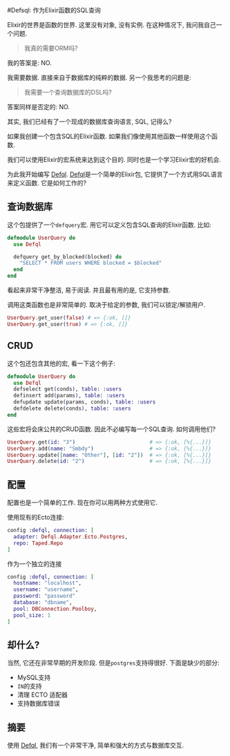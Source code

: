 #Defsql: 作为Elixir函数的SQL查询

Elixir的世界是函数的世界. 这里没有对象, 没有实例. 在这种情况下, 我问我自己一个问题.

> 我真的需要ORM吗?

我的答案是: NO.

我需要数据. 直接来自于数据库的纯粹的数据. 另一个我思考的问题是:

> 我需要一个查询数据库的DSL吗?

答案同样是否定的: NO.

其实, 我们已经有了一个现成的数据库查询语言, SQL, 记得么?

如果我创建一个包含SQL的Elixir函数. 如果我们像使用其他函数一样使用这个函数.

我们可以使用Elixir的宏系统来达到这个目的. 同时也是一个学习Elixir宏的好机会.

为此我开始编写 [Defql](https://github.com/fazibear/defql). [Defql](https://github.com/fazibear/defql)是一个简单的Elixir包, 它提供了一个方式用SQL语言来定义函数. 它是如何工作的?

## 查询数据库

这个包提供了一个`defquery`宏. 用它可以定义包含SQL查询的Elixir函数. 比如:


```elixir
defmodule UserQuery do
  use Defql

  defquery get_by_blocked(blocked) do
    "SELECT * FROM users WHERE blocked = $blocked"
  end
end
```

看起来非常干净整洁, 易于阅读. 并且最有用的是, 它支持参数.

调用这类函数也是非常简单的. 取决于给定的参数, 我们可以锁定/解锁用户.

```elixir
UserQuery.get_user(false) # => {:ok, []}
UserQuery.get_user(true) # => {:ok, []}
```

## CRUD

这个包还包含其他的宏, 看一下这个例子:

```elixir
defmodule UserQuery do
  use Defql
  defselect get(conds), table: :users
  definsert add(params), table: :users
  defupdate update(params, conds), table: :users
  defdelete delete(conds), table: :users
end
```

这些宏将会床公共的CRUD函数. 因此不必编写每一个SQL查询. 如何调用他们?

```elixir
UserQuery.get(id: "3")                        # => {:ok, [%{...}]}
UserQuery.add(name: "Smbdy")                  # => {:ok, [%{...}]}
UserQuery.update([name: "Other"], [id: "2"])  # => {:ok, [%{...}]}
UserQuery.delete(id: "2")                     # => {:ok, [%{...}]}
```

## 配置

配置也是一个简单的工作. 现在你可以用两种方式使用它.

使用现有的Ecto连接:

```elixir
config :defql, connection: [
  adapter: Defql.Adapter.Ecto.Postgres,
  repo: Taped.Repo
]
```

作为一个独立的连接

```elixir
config :defql, connection: [
  hostname: "localhost",
  username: "username",
  password: "password"
  database: "dbname",
  pool: DBConnection.Poolboy,
  pool_size: 1
]
```

## 却什么?

当然, 它还在非常早期的开发阶段. 但是`postgres`支持得很好. 下面是缺少的部分:

- MySQL支持
- `IN`的支持
- 清理 ECTO 适配器
- 支持数据库错误

## 摘要

使用 [Defql](https://github.com/fazibear/defql), 我们有一个非常干净, 简单和强大的方式与数据库交互.
